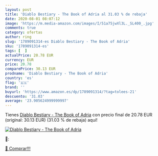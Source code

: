 ```yaml
---
layout: post
title: 'Diablo Bestiary - The Book of Adria al 31.03 % de rebaja'
date: 2020-08-01 08:07:12
image: 'https://m.media-amazon.com/images/I/51a75jwXl3L._SL400_.jpg'
comments: true
category: ofertas
author: ring
slug: '1789091314-es Diablo Bestiary - The Book of Adria'
sku: '1789091314-es'
tags: [  ]
actualPrice: 20.78 EUR
currency: EUR
price: 20.78
comparePrice: 30.13 EUR
prodname: 'Diablo Bestiary - The Book of Adria'
country: 'es'
flag: '🇪🇸'
brand: ''
buyurl: 'https://www.amazon.es/dp/1789091314/?tag=tolees-21'
descuento: '31.03'
average: '23.905624999999997'
---
```


Tienes [Diablo Bestiary - The Book of Adria](https://www.amazon.es/dp/1789091314/?tag=tolees-21) con precio final de  20.78 EUR (original: 30.13 EUR) (31.03 %  de rebaja) aqui!

[![Diablo Bestiary - The Book of Adria](https://m.media-amazon.com/images/I/51a75jwXl3L._SL400_.jpg)](https://www.amazon.es/dp/1789091314/?tag=tolees-21)

🔎:


[🛒 Comprar!!!](https://www.amazon.es/dp/1789091314/?tag=tolees-21)
